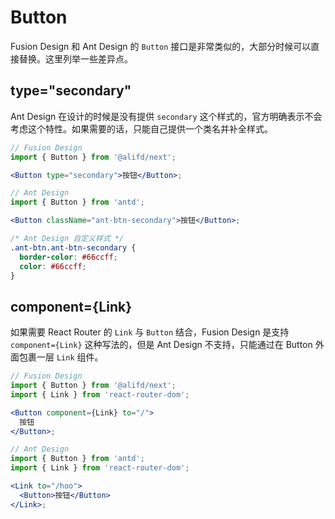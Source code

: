 # Button

Fusion Design 和 Ant Design 的 `Button` 接口是非常类似的，大部分时候可以直接替换。这里列举一些差异点。

## type="secondary"

Ant Design 在设计的时候是没有提供 `secondary` 这个样式的，官方明确表示不会考虑这个特性。如果需要的话，只能自己提供一个类名并补全样式。

```jsx
// Fusion Design
import { Button } from '@alifd/next';

<Button type="secondary">按钮</Button>;
```

```jsx
// Ant Design
import { Button } from 'antd';

<Button className="ant-btn-secondary">按钮</Button>;
```

```css
/* Ant Design 自定义样式 */
.ant-btn.ant-btn-secondary {
  border-color: #66ccff;
  color: #66ccff;
}
```

## component={Link}

如果需要 React Router 的 `Link` 与 `Button` 结合，Fusion Design 是支持 `component={Link}` 这种写法的，但是 Ant Design 不支持，只能通过在 Button 外面包裹一层 `Link` 组件。

```jsx
// Fusion Design
import { Button } from '@alifd/next';
import { Link } from 'react-router-dom';

<Button component={Link} to="/">
  按钮
</Button>;
```

```jsx
// Ant Design
import { Button } from 'antd';
import { Link } from 'react-router-dom';

<Link to="/hoo">
  <Button>按钮</Button>
</Link>;
```
